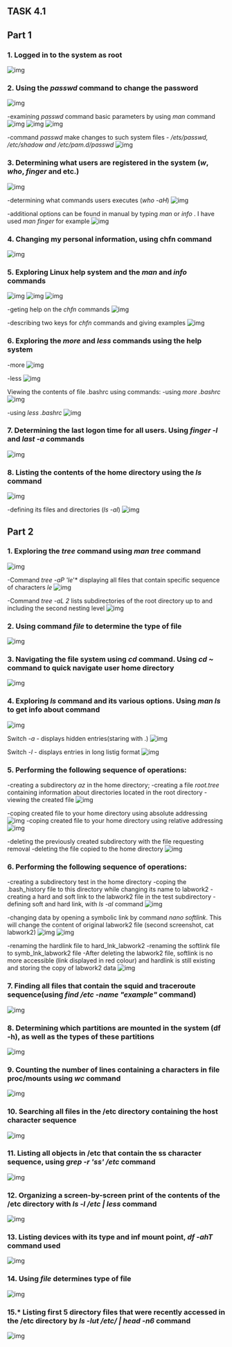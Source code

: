 ## TASK 4.1


## Part 1

### 1. Logged in to the system as root
![img](images/lx01.jpg)


### 2. Using the *passwd* command to change the password
![img](images/lx02.jpg)

-examining *passwd* command basic parameters by using *man* command
![img](images/lx03.jpg)
![img](images/lx04.jpg)
![img](images/lx05.jpg)

-command *passwd* make changes to such system files - */ets/passwd, /etc/shadow and /etc/pam.d/passwd*
![img](images/lx06.jpg)


### 3. Determining what users are registered in the system (*w*, *who*, *finger* and etc.)
![img](images/lx07.jpg)

-determining what commands users executes (*who -aH*)
![img](images/lx08.jpg)

-additional options can be found in manual by typing *man <command>* or *info <command>*. I have used *man finger* for example
![img](images/lx09.jpg)


### 4. Changing my personal information, using chfn command
![img](images/lx10.jpg)


### 5. Exploring Linux help system and the *man* and *info* commands
![img](images/lx11.jpg)
![img](images/lx12.jpg)
![img](images/lx13.jpg)
 
-geting help on the *chfn* commands
![img](images/lx14.jpg)

-describing two keys for *chfn* commands and giving examples
![img](images/lx15.jpg)


### 6. Exploring the *more* and *less* commands using the help system
-more
![img](images/lx16.jpg)

-less
![img](images/lx17.jpg)

Viewing the contents of file .bashrc using commands:
-using *more .bashrc*
![img](images/lx18.jpg)

-using *less .bashrc*
![img](images/lx19.jpg)


### 7. Determining the last logon time for all users. Using *finger -l* and *last -a* commands
![img](images/lx20.jpg)


### 8. Listing the contents of the home directory using the *ls* command
![img](images/lx21.jpg)

-defining its files and directories (*ls -al*)
![img](images/lx22.jpg)


## Part 2

### 1. Exploring the *tree* command using *man tree* command
![img](images/lx23.jpg)

-Command *tree -aP 'le*'* displaying all files that contain specific sequence of characters *le*
![img](images/lx24.jpg)

-Command *tree -aL 2* lists subdirectories of the root directory up to and including the second nesting level
![img](images/lx25.jpg)

### 2. Using command *file* to determine the type of file
![img](images/lx26.jpg)

### 3. Navigating the file system using *cd* command. Using *cd ~* command to quick navigate user home directory
![img](images/lx27.jpg)

### 4. Exploring *ls* command and its various options. Using *man ls* to get info about command
![img](images/lx28.jpg)

Switch *-a* - displays hidden entries(staring with .)
![img](images/lx29.jpg)

Switch *-l* - displays entries in long listig format
![img](images/lx30.jpg)

### 5. Performing the following sequence of operations:
-сreating a subdirectory *az* in the home directory;
-сreating a file *root.tree* containing information about directories located in the root directory
-viewing the created file
![img](images/lx31.jpg)

-coping created file to your home directory using absolute addressing
![img](images/lx32.jpg)
-coping created file to your home directory using relative addressing
![img](images/lx33.jpg)

-deleting the previously created subdirectory with the file requesting removal
-deleting the file copied to the home directory
![img](images/lx34.jpg)

### 6. Performing the following sequence of operations:
-creating a subdirectory test in the home directory
-coping the .bash_history file to this directory while changing its name to labwork2
-creating a hard and soft link to the labwork2 file in the test subdirectory
-defining soft and hard link, with *ls -al* command
![img](images/lx35.jpg)

-changing data by opening a symbolic link by command *nano softlink*. This will change the content of original labwork2 file (second screenshot, cat labwork2)
![img](images/lx36.jpg)
![img](images/lx37.jpg)

-renaming the hardlink file to hard_lnk_labwork2
-renaming the softlink file to symb_lnk_labwork2 file
-After deleting the labwork2 file, softlink is no more accessible (link displayed in red colour) and hardlink is still existing and storing the copy of labwork2 data
![img](images/lx38.jpg)

### 7. Finding all files that contain the squid and traceroute sequence(using *find /etc -name "example"* command)
![img](images/lx39.jpg)

### 8. Determining which partitions are mounted in the system (df -h), as well as the types of these partitions
![img](images/lx40.jpg)

### 9. Counting the number of lines containing a characters in file proc/mounts using *wc* command
![img](images/lx41.jpg)

### 10. Searching all files in the /etc directory containing the host character sequence
![img](images/lx42.jpg)

### 11. Listing all objects in /etc that contain the ss character sequence, using *grep -r 'ss' /etc* command
![img](images/lx43.jpg)

### 12. Organizing a screen-by-screen print of the contents of the /etc directory with *ls -l /etc | less* command
![img](images/lx44.jpg)

### 13. Listing devices with its type and inf mount point, *df -ahT* command used
![img](images/lx45.jpg)

### 14. Using *file <filename>* determines type of file
![img](images/lx46.jpg)

### 15.* Listing first 5 directory files that were recently accessed in the /etc directory by *ls -lut /etc/ | head -n6* command
![img](images/lx47.jpg)